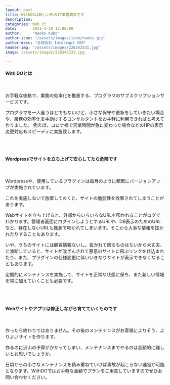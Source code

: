```yaml
---
layout: post
title: WithDOは新しい形のIT業務請負です
description: 
categories: Web It
date:       2021-4-20 12:00:00
author:     "Naoko Kubo"
author-icon: "/assets/images/icon/naoko.jpg"
author-desc: "合同会社 Interrupt CEO"
header-img: "/assets/images/228242531.jpg"
image: /assets/images/228242531.jpg

---
```


<h4 class="blogtitle">With DOとは</h4>
<br/>
<p>お手軽な価格で、業務の効率化を推進する、プログラマのサブスクリプションサービスです。</p>
<p>プログラマを一人雇うほどでもないけど、小さな保守や更新をしていきたい場合や、業務の効率化を手助けするコンサルタントをお手軽に利用できればと考えて作りました。
例えば、コロナ禍で営業時間が急に変わった場合などのHPの表示変更対応もスピーディに実施致します。</p>
<br/>
<br/>
<h4 class="blogtitle">Wordpressでサイトを立ち上げて安心してたら危険です</h4>
<br/>
<p>Wordpressや、使用しているプラグインは毎月のように頻繁にバージョンアップが実施されています。</p>
<p>これを実施しないで放置しておくと、サイトの脆弱性を攻撃されてしまうことがあります。</p>
<p>Webサイトを立ち上げると、外部からいろいろなURLを叩かれることがログでわかります。管理者画面にログインしようとするURLや、DB表示のためのURLなど、存在しないURLも推測で叩かれてしまいます。そこから大事な情報を抜かれたりすることもあります。</p>
<p>いや、うちのサイトには顧客情報ないし。抜かれて困るものはないから大丈夫、と油断していると、サイトが改ざんされて悪意のサイトに飛ぶリンクを仕込まれたり、また、プラグインの仕様変更に伴いいきなりサイトが表示できなくなることもあります。</p>
<p>定期的にメンテナンスを実施して、サイトを正常な状態に保ち、また新しい情報を常に加えていくことも必要です。</p>
<br/>
<br/>
<h4 class="blogtitle">Webサイトやアプリは修正しながら育てていくものです</h4>
<br/>
<p>作ったら終わりではありません。その後のメンテナンスがお客様によりそう、よりよいサイトを作ります。</p>
<p>作るのに沢山の予算がかかってしまい、メンテナンスまでやるのは金額的に難しいとお思いでしょうか。</p>
<p>日頃からの小さなメンテナンスを積み重ねていけば事故が起こらない運営が可能となります。WithDOではお手軽な金額でプランをご用意していますのでぜひお問い合わせください。</p>




